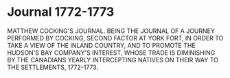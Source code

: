 # Journal 1772-1773

MATTHEW COCKING'S JOURNAL. BEING THE JOURNAL OF A JOURNEY PERFORMED BY COCKING, SECOND FACTOR AT YORK FORT, IN ORDER TO TAKE A VIEW OF THE INLAND COUNTRY, AND TO PROMOTE THE HUDSON'S BAY COMPANY'S INTEREST, WHOSE TRADE IS DIMINISHING BY THE CANADIANS YEARLY INTERCEPTING NATIVES ON THEIR WAY TO THE SETTLEMENTS, 1772-1773.
